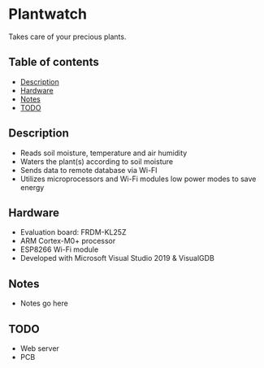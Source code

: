 # Plantwatch
Takes care of your precious plants.

## Table of contents

- [Description](#description)
- [Hardware](#hardware)
- [Notes](#notes)
- [TODO](#todo)

## Description
* Reads soil moisture, temperature and air humidity
* Waters the plant(s) according to soil moisture
* Sends data to remote database via Wi-FI
* Utilizes microprocessors and Wi-Fi modules low power modes to save energy

## Hardware
* Evaluation board: FRDM-KL25Z
* ARM Cortex-M0+ processor
* ESP8266 Wi-Fi module
* Developed with Microsoft Visual Studio 2019 & VisualGDB

## Notes
* Notes go here

## TODO
* Web server
* PCB

